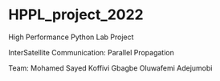# HPPL_project_2022
High Performance Python Lab Project

InterSatellite Communication: Parallel Propagation

Team:
  Mohamed Sayed
  Koffivi Gbagbe
  Oluwafemi Adejumobi
